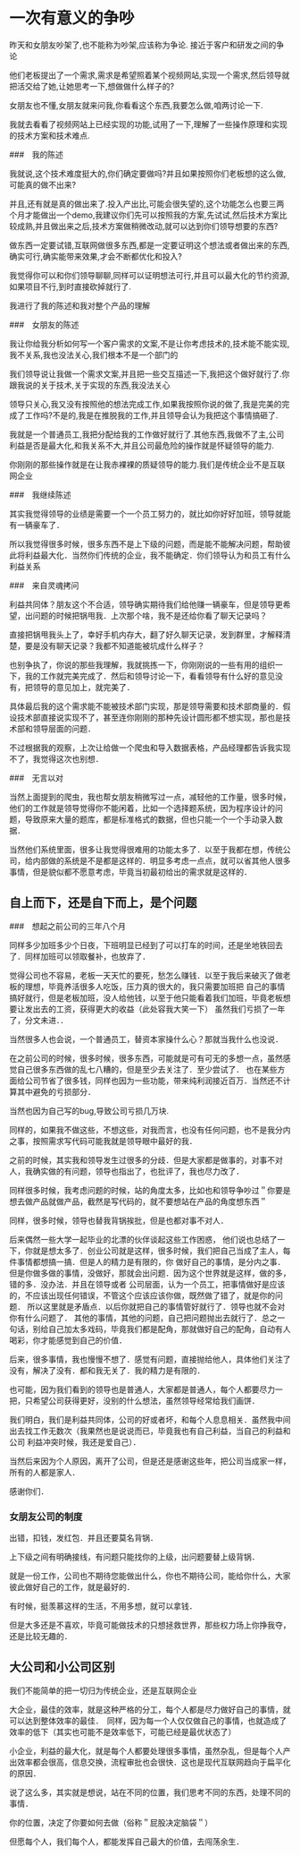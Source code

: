 # 一次有意义的争吵

昨天和女朋友吵架了,也不能称为吵架,应该称为争论. 接近于客户和研发之间的争论

他们老板提出了一个需求,需求是希望照着某个视频网站,实现一个需求,然后领导就把活交给了她,让她思考一下,想做做什么样子的?

女朋友也不懂,女朋友就来问我,你看看这个东西,我要怎么做,咱两讨论一下.

我就去看看了视频网站上已经实现的功能,试用了一下,理解了一些操作原理和实现的技术方案和技术难点.

###　我的陈述

我就说,这个技术难度挺大的,你们确定要做吗?并且如果按照你们老板想的这么做,可能真的做不出来?

并且,还有就是真的做出来了.投入产出比,可能会很失望的,这个功能怎么也要三两个月才能做出一个demo,我建议你们先可以按照我的方案,先试试,然后技术方案比较成熟,并且做出来之后,技术方案做稍微改动,就可以达到你们领导想要的东西?

做东西一定要试错,互联网做很多东西,都是一定要证明这个想法或者做出来的东西,确实可行,确实能带来效果,才会不断都优化和投入?

我觉得你可以和你们领导聊聊,同样可以证明想法可行,并且可以最大化的节约资源,如果项目不行,到时直接砍掉就行了.

我进行了我的陈述和我对整个产品的理解

###　女朋友的陈述

我让你给我分析如何写一个客户需求的文案,不是让你考虑技术的,技术能不能实现,我不关系,我也没法关心,我们根本不是一个部门的

我们领导说让我做一个需求文案,并且把一些交互描述一下,我把这个做好就行了.你跟我说的关于技术,关于实现的东西,我没法关心

领导只关心,我又没有按照他的想法完成工作,如果我按照你说的做了,我是完美的完成了工作吗?不是的,我是在推脱我的工作,并且领导会认为我把这个事情搞砸了.

我就是一个普通员工,我把分配给我的工作做好就行了.其他东西,我做不了主,公司利益是否是最大化,和我关系不大,并且公司最危险的操作就是怀疑领导的能力.

你刚刚的那些操作就是在让我赤裸裸的质疑领导的能力.我们是传统企业不是互联网企业

###　我继续陈述

其实我觉得领导的业绩是需要一个一个员工努力的，就比如你好好加班，领导就能有一辆豪车了．

所以我觉得很多时候，很多东西不是上下级的问题，而是能不能解决问题，帮助彼此将利益最大化．当然你们传统的企业，我不能确定．你们领导认为和员工有什么利益关系

###　来自灵魂拷问

利益共同体？朋友这个不合适，领导确实期待我们给他赚一辆豪车，但是领导更希望，出问题的时候把锅甩我．上次那个啥，我不是还给你看了聊天记录吗？

直接把锅甩我头上了，幸好手机内存大，翻了好久聊天记录，发到群里，才解释清楚，要是没有聊天记录？我都不知道能被坑成什么样子？

也别争执了，你说的那些我理解，我就挑拣一下，你刚刚说的一些有用的组织一下，我的工作就完美完成了．然后和领导讨论一下，看看领导有什么好的意见没有，把领导的意见加上，就完美了．

具体最后我的这个需求能不能被技术部门实现，那是领导需要和技术部商量的．假设技术部直接说实现不了，甚至连你刚刚的那种先设计圆形都不想实现，那也是技术部和领导层面的问题．

不过根据我的观察，上次让给做一个爬虫和导入数据表格，产品经理都告诉我实现不了，我觉得这次也别想．

###　无言以对

当然上面提到的爬虫，我也帮女朋友稍微写过一点，减轻他的工作量，很多时候，他们的工作就是领导觉得你不能闲着，比如一个选择题系统，因为程序设计的问题，导致原来大量的题库，都是标准格式的数据，但也只能一个一个手动录入数据．

当然他们系统里面，很多让我觉得很难用的功能太多了．以至于我都在想，传统公司，给内部做的系统是不是都是这样的．明显多考虑一点点，就可以省其他人很多事情，但是貌似都不愿意考虑，毕竟当初最初给出的需求就是这样的．

## 自上而下，还是自下而上，是个问题

###　想起之前公司的三年八个月

同样多少加班多少个日夜，下班明显已经到了可以打车的时间，还是坐地铁回去了．同样加班可以领取餐补，也放弃了．

觉得公司也不容易，老板一天天忙的要死，愁怎么赚钱．以至于我后来破灭了做老板的理想，毕竟养活很多人吃饭，压力真的很大的，我只需要加班把
自己的事情搞好就行，但是老板加班，没人给他钱，以至于他只能看着我们加班，毕竟老板想要让发出去的工资，获得更大的收益（此处容我大笑一下）
虽然我们亏损了一年了，分文未进．．

当然很多人也会说，一个普通员工，替资本家操什么心？那就当我什么也没说．

在之前公司的时候，很多时候，很多东西，可能就是可有可无的多想一点，虽然感觉自己很多东西做的乱七八糟的，但是至少去关注了．至少尝试了．
也在某些方面给公司节省了很多钱，同样也因为一些功能，带来纯利润接近百万．当然还不计算其中避免的亏损部分．

当然也因为自己写的bug,导致公司亏损几万块.

同样的，如果我不做这些，不想这些，对我而言，也没有任何问题，也不是我分内之事，按照需求写代码可能我就是领导眼中最好的我．

之前的时候，其实我和领导发生过很多的分歧．但是大家都是做事的，对事不对人，我确实做的有问题，领导也指出了，也批评了，我也尽力改了．

同样很多时候，我考虑问题的时候，站的角度太多，比如也和领导争吵过＂你要是想去做产品就做产品，截然是写代码的，就不要想站在产品的角度想东西＂

同样，很多时候，领导也替我背锅挨批，但是也都对事不对人．

后来偶然一些大学一起毕业的北漂的伙伴谈起这些工作困惑，
他们说也总结了一下，你就是想太多了．创业公司就是这样，很多时候，我们把自己当成了主人，每件事情都想搞一搞．但是人的精力是有限的，你
做好自己的事情，是分内之事．但是你做多做的事情，没做好，那就会出问题．因为这个世界就是这样，做的多，错的多．没办法．并且在领导或者
公司层面，认为一个员工，把事情做好是应该的，不应该出现任何错误，不管这个应该应该你做，既然做了错了，就是你的问题．
所以这里就是矛盾点．以后你就把自己的事情管好就行了．领导也就不会对你有什么问题了．
其他的事情，其他的问题，自己把问题抛出去就行了．总之一句话，别给自己加太多戏码，毕竟我们都是配角，那就做好自己的配角，自动有人喝彩，你才能感觉到自己的价值．

后来，很多事情，我也慢慢不想了．感觉有问题，直接抛给他人，具体他们关注了没有，解决了没有．都和我无关了．我的精力是有限的．

也可能，因为我们看到的领导也是普通人，大家都是普通人，每个人都要尽力一把，只希望公司获得更好，没别的什么想法，虽然领导经常给我们画饼．

我们明白，我们是利益共同体，公司的好或者坏，和每个人息息相关．虽然我中间出去找工作无数次（我果然也是说说而已，毕竟我也有自己利益，当自己的利益和公司
利益冲突时候，我还是爱自己）．

当然后来因为个人原因，离开了公司，但是还是感谢这些年，把公司当成家一样，所有的人都是家人．

感谢你们．

### 女朋友公司的制度

出错，扣钱，发红包．并且还要莫名背锅．

上下级之间有明确接线，有问题只能找你的上级，出问题要替上级背锅．

就是一份工作，公司也不期待您能做出什么，你也不期待公司，能给你什么，大家彼此做好自己的工作，就是最好的．

有时候，挺羡慕这样的生活，不用多想，就可以拿钱．

但是大多还是不喜欢，毕竟可能做技术的只想拯救世界，那些权力场上你挣我夺，还是比较无趣的．

## 大公司和小公司区别

我们不能简单的把一切归为传统企业，还是互联网企业

大企业，最佳的效率，就是这种严格的分工，每个人都是尽力做好自己的事情，就可以达到整体效率的最佳．　同样，因为每一个人仅仅做自己的事情，也就造成了
效率的低下（其实也可能不是效率低下，可能已经是最优状态了）

小企业，利益的最大化，就是每个人都要处理很多事情，虽然杂乱，但是每个人产出效率都会很高，信息交换，流程审批也会很快．这也是现代互联网趋向于扁平化的原因．

说了这么多，其实就是想说，站在不同的位置，我们思考不同的东西，处理不同的事情．

你的位置，决定了你要如何去做（俗称＂屁股决定脑袋＂）

但愿每个人，我们每个人，都能发挥自己最大的价值，去闯荡余生．

